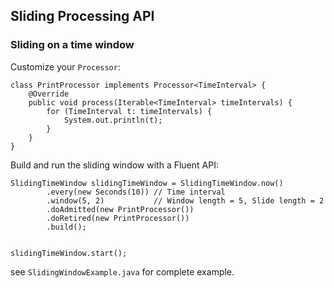 ## Sliding Processing API


### Sliding on a time window

Customize your `Processor`:

```
class PrintProcessor implements Processor<TimeInterval> {
    @Override
    public void process(Iterable<TimeInterval> timeIntervals) {
        for (TimeInterval t: timeIntervals) {
            System.out.println(t);
        }
    }
}
```
Build and run the sliding window with a Fluent API:

```
SlidingTimeWindow slidingTimeWindow = SlidingTimeWindow.now()
        .every(new Seconds(10)) // Time interval
        .window(5, 2)           // Window length = 5, Slide length = 2
        .doAdmitted(new PrintProcessor())
        .doRetired(new PrintProcessor())
        .build();


slidingTimeWindow.start();
```

see `SlidingWindowExample.java` for complete example.


